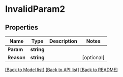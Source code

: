 # InvalidParam2

## Properties
Name | Type | Description | Notes
------------ | ------------- | ------------- | -------------
**Param** | **string** |  | 
**Reason** | **string** |  | [optional] 

[[Back to Model list]](../README.md#documentation-for-models) [[Back to API list]](../README.md#documentation-for-api-endpoints) [[Back to README]](../README.md)


